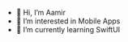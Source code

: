 - 👋 Hi, I’m Aamir
- 👀 I’m interested in Mobile Apps
- 🌱 I’m currently learning SwiftUI

<!---
shaamir404/shaamir404 is a ✨ special ✨ repository because its `README.md` (this file) appears on your GitHub profile.
You can click the Preview link to take a look at your changes.
--->

